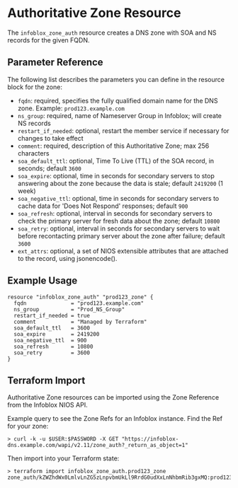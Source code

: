 # Authoritative Zone Resource

The `infoblox_zone_auth` resource creates a DNS zone with SOA and NS records for the given FQDN.

## Parameter Reference

The following list describes the parameters you can define in the resource block for the zone:

* `fqdn`: required, specifies the fully qualified domain name for the DNS zone. Example: `prod123.example.com`
* `ns_group`: required, name of Nameserver Group in Infoblox; will create NS records
* `restart_if_needed`: optional, restart the member service if necessary for changes to take effect
* `comment`: required, description of this Authoritative Zone; max 256 characters
* `soa_default_ttl`: optional, Time To Live (TTL) of the SOA record, in seconds; default `3600`
* `soa_expire`: optional, time in seconds for secondary servers to stop answering about the zone because the data is stale; default `2419200` (1 week)
* `soa_negative_ttl`: optional, time in seconds for secondary servers to cache data for 'Does Not Respond' responses; default `900`
* `soa_refresh`: optional, interval in seconds for secondary servers to check the primary server for fresh data about the zone; default `10800`
* `soa_retry`: optional, interval in seconds for secondary servers to wait before recontacting primary server about the zone after failure; default `3600`
* `ext_attrs`: optional, a set of NIOS extensible attributes that are attached to the record, using jsonencode().

## Example Usage

```hcl
resource "infoblox_zone_auth" "prod123_zone" {
  fqdn              = "prod123.example.com"
  ns_group          = "Prod_NS_Group"
  restart_if_needed = true
  comment           = "Managed by Terraform"
  soa_default_ttl   = 3600
  soa_expire        = 2419200
  soa_negative_ttl  = 900
  soa_refresh       = 10800
  soa_retry         = 3600
}
```

## Terraform Import

Authoritative Zone resources can be imported using the Zone Reference from the Infoblox NIOS API.

Example query to see the Zone Refs for an Infoblox instance. Find the Ref for your zone:

```
> curl -k -u $USER:$PASSWORD -X GET "https://infoblox-dns.example.com/wapi/v2.11/zone_auth?_return_as_object=1"
```

Then import into your Terraform state:

```
> terraform import infoblox_zone_auth.prod123_zone zone_auth/kZWZhdWx0LmlvLnZG5zLnpvbmUkLl9RrdG0udXxLnNhbmRib3gxMQ:prod123.example.com/default
```